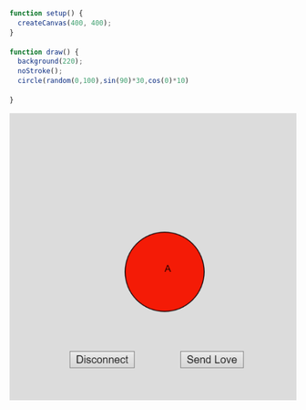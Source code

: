 ``` js
function setup() {
  createCanvas(400, 400);
}

function draw() {
  background(220);
  noStroke();
  circle(random(0,100),sin(90)*30,cos(0)*10)
  
}
```



![Esto es una imagen de prueba](../../../../assets/testImg.png)
